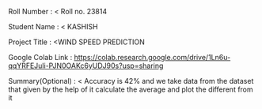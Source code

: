 Roll Number       :   < Roll no. 23814

Student Name      :   <  KASHISH

Project Title     :   <WIND SPEED PREDICTION

Google Colab Link :  https://colab.research.google.com/drive/1Ln6u-qqYRFEJuli-PJN0OAKc6yUDJ90s?usp=sharing

Summary(Optional) :   < Accuracy is 42% and we take data from the dataset that given by the help of it calculate the average and plot the different from it 
